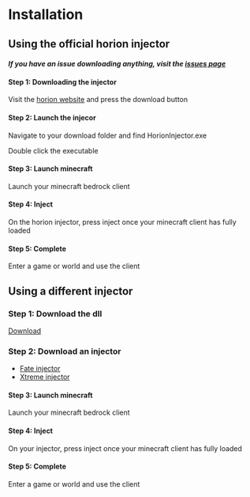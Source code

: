 # Installation

## Using the official horion injector

#### *If you have an issue downloading anything, visit the [issues page](issues.md)*

#### Step 1: Downloading the injector 

Visit the [horion website](https://horion.download) and press the download button

#### Step 2: Launch the injecor

Navigate to your download folder and find HorionInjector.exe

Double click the executable

#### Step 3: Launch minecraft 

Launch your minecraft bedrock client

#### Step 4: Inject

On the horion injector, press inject once your minecraft client has fully loaded

#### Step 5: Complete

Enter a game or world and use the client
 
## Using a different injector 

### Step 1: Download the dll

[Download](https://horion.download/dll)

### Step 2: Download an injector

  - [Fate injector](https://github.com/fligger/FateInjector/releases/tag/1.0)
  - [Xtreme injector](https://www.unknowncheats.me/forum/downloads.php?do=file&id=21570&act=down&actionhash=1639347436-42eecac7227064b0601d22c3ff1b1425a2056af7)

#### Step 3: Launch minecraft 

Launch your minecraft bedrock client

#### Step 4: Inject

On your injector, press inject once your minecraft client has fully loaded

#### Step 5: Complete

Enter a game or world and use the client

